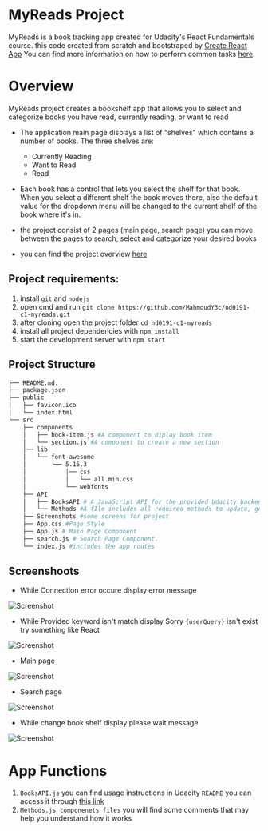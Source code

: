 # MyReads Project
MyReads is a book tracking app created for Udacity's React Fundamentals course.
this code created from scratch and bootstraped by [Create React App](https://reactjs.org/docs/create-a-new-react-app.html) You can find more information on how to perform common tasks [here](https://github.com/facebook/create-react-app/blob/main/packages/cra-template/template/README.md).

# Overview

MyReads project creates a bookshelf app that allows you to select and categorize books you have read, currently reading, or want to read

- The application main page displays a list of "shelves" which contains a number of books. The three shelves are:
    * Currently Reading
    * Want to Read
    * Read

- Each book has a control that lets you select the shelf for that book. When you select a different shelf the book moves there, also the default value for the dropdown menu will be changed to the current shelf of the book where it's in.
- the project consist of 2 pages (main page, search page) you can move between the pages to search, select and categorize your desired books 
- you can find the project overview [here](https://youtu.be/HXOaF52t-yI)

## Project requirements:

1. install `git` and `nodejs`
2. open cmd and run `git clone https://github.com/MahmoudY3c/nd0191-c1-myreads.git`
3. after cloning open the project folder `cd nd0191-c1-myreads`
4. install all project dependencies with `npm install`
5. start the development server with `npm start`

## Project Structure

```bash
├── README.md.
├── package.json
├── public
│   ├── favicon.ico 
│   └── index.html 
└── src
    ├── components
    │   ├── book-item.js #A component to diplay book item
    │   └── section.js #A component to create a new section
    │── lib
    │   └── font-awesome
    │       └── 5.15.3
    │           │── css
    │           │   └── all.min.css
    │           └── webfonts
    ├── API
    │   ├── BooksAPI # A JavaScript API for the provided Udacity backend for info about usage check https://github.com/udacity/nd0191-c1-myreads#backend-server
    │   └── Methods #A fIle includes all required methods to update, get books from Udacity API by BooksAPI
    ├── Screenshots #some screens for project
    ├── App.css #Page Style
    ├── App.js # Main Page Component
    ├── search.js # Search Page Component.
    └── index.js #includes the app routes
```


## Screenshoots

- While Connection error occure display error message
 
 ![Screenshot](./src/screenshots/1.PNG)
 
- While Provided keyword isn't match display Sorry `{userQuery}` isn't exist try something like React
 
 ![Screenshot](./src/screenshots/4.PNG)
 
- Main page 
 
![Screenshot](./src/screenshots/2.PNG)

 - Search page
 
 ![Screenshot](./src/screenshots/5.PNG)

 - While change book shelf display please wait message 
 
![Screenshot](./src/screenshots/3.PNG)

# App Functions

1. `BooksAPI.js` you can find usage instructions in Udacity `README` you can access it through [this link](https://github.com/udacity/nd0191-c1-myreads#backend-server)
2. `Methods.js`, `componenets files` you will find some comments that may help you understand how it works 


